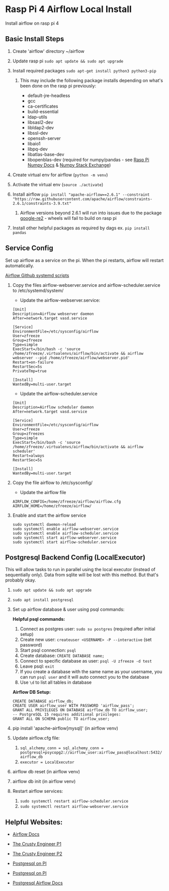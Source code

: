 # Rasp Pi 4 Airflow Local Install

Install airflow on rasp pi 4

## Basic Install Steps

1. Create 'airflow' directory  ~/airflow
2. Update rasp pi `sudo apt update && sudo apt upgrade`
3. Install required packages `sudo apt-get install python3 python3-pip`

    1. This may include the following package installs depending on what's been done on the rasp pi previously:

        * default-jre-headless
        * gcc 
        * ca-certificates 
        * build-essential 
        * ldap-utils 
        * libsasl2-dev 
        * libldap2-dev 
        * libssl-dev 
        * openssh-server 
        * libaio1 
        * libpq-dev
        * libatlas-base-dev
        * libopenblas-dev (required for numpy/pandas - see [Rasp Pi Numpy Docs](https://numpy.org/devdocs/user/troubleshooting-importerror.html#raspberry-pi) & [Numpy Stack Exchange](libopenblas-dev))

4. Create virtual env for airflow (`python -m venv`)
5. Activate the virtual env (`source ./activate`)
6. Install airflow `pip install "apache-airflow==2.6.1" --constraint "https://raw.githubusercontent.com/apache/airflow/constraints-2.6.1/constraints-3.9.txt"`

    1. Airflow versions beyond 2.6.1 will run into issues due to the package [google-re2](https://pypi.org/project/google-re2/) - wheels will fail to build on rasp pi

7. Install other helpful packages as required by dags ex. `pip install pandas`

## Service Config

Set up airflow as a service on the pi. When the pi restarts, airflow will restart automatically.

[Airflow Github systemd scripts](https://github.com/apache/airflow/tree/main/scripts/systemd)


1. Copy the files airflow-webserver.service and airflow-scheduler.service to /etc/systemd/system/
    
    * Update the airflow-webserver.service:

    ```   
    [Unit]
    Description=Airflow webserver daemon
    After=network.target vasd.service

    [Service]
    EnvironmentFile=/etc/sysconfig/airflow
    User=zfreeze
    Group=zfreeze
    Type=simple
    ExecStart=/bin/bash -c 'source /home/zfreeze/.virtualenvs/airflow/bin/activate && airflow webserver --pid /home/zfreeze/airflow/webserver.pid'
    Restart=on-failure
    RestartSec=5s
    PrivateTmp=true
        
    [Install]
    WantedBy=multi-user.target
    ```

    * Update the airflow-scheduler.service

    ```
    [Unit]
    Description=Airflow scheduler daemon
    After=network.target vasd.service

    [Service]
    EnvironmentFile=/etc/sysconfig/airflow
    User=zfreeze
    Group=zfreezes
    Type=simple
    ExecStart=/bin/bash -c 'source /home/zfreeze/.virtualenvs/airflow/bin/activate && airflow scheduler'
    Restart=always
    RestartSec=5s

    [Install]
    WantedBy=multi-user.target
    ```

2. Copy the file airflow to /etc/sysconfig/

    * Update the airflow file

    ```
    AIRFLOW_CONFIG=/home/zfreeze/airflow/airflow.cfg
    AIRFLOW_HOME=/home/zfreeze/airflow/
    ```

3. Enable and start the airflow service

    ```
    sudo systemctl daemon-reload 
    sudo systemctl enable airflow-webserver.service 
    sudo systemctl enable airflow-scheduler.service 
    sudo systemctl start airflow-webserver.service 
    sudo systemctl start airflow-scheduler.service
    ```

## Postgresql Backend Config (LocalExecutor)

This will allow tasks to run in parallel using the local executor (instead of sequentially only).
Data from sqlite will be lost with this method. But that's probably okay.

1. `sudo apt update && sudo apt upgrade`
2. `sudo apt install postgresql`
3. Set up airflow database & user using psql commands:

    **Helpful psql commands:**

    1. Connect as postgres user: `sudo su postgres` (required after initial setup)
    2. Create new user: `createuser <USERNAME> -P --interactive` (set password)
    3. Start psql connection: `psql`
    4. Create database: `CREATE DATABASE name;`
    5. Connect to specific database as user: `psql -U zfreeze -d test`
    6. Leave psql: `exit`
    7. If you create a database with the same name as your username, you can run `psql user` and it will
    auto connect you to the database
    8. Use `\d` to list all tables in database

    **Airflow DB Setup:**

    ```
    CREATE DATABASE airflow_db;
    CREATE USER airflow_user WITH PASSWORD 'airflow_pass';
    GRANT ALL PRIVILEGES ON DATABASE airflow_db TO airflow_user;
    -- PostgreSQL 15 requires additional privileges:
    GRANT ALL ON SCHEMA public TO airflow_user;
    ```

4. pip install 'apache-airflow[mysql]' (in airflow venv)
5. Update airflow.cfg file:
    1. `sql_alchemy_conn = sql_alchemy_conn = postgresql+psycopg2://airflow_user:airflow_pass@localhost:5432/airflow_db`
    2. `executor = LocalExecutor`
6. airflow db reset (in airflow venv)
7. airflow db init (in airflow venv)
8. Restart airflow services:
    1. `sudo systemctl restart airflow-scheduler.service`
    2. `sudo systemctl restart airflow-webserver.service`


## Helpful Websites:

* [Airflow Docs](https://airflow.apache.org/docs/apache-airflow/stable/start.html)

* [The Crusty Engineer P1](http://www.thecrustyengineer.com/post/setting_up_airflow_on_a_raspberry_pi_4_part_1)

* [The Crusty Engineer P2](http://www.thecrustyengineer.com/post/setting_up_airflow_on_a_raspberry_pi_4_part_2)

* [Postgresql on PI](https://singleboardblog.com/install-postgresql-on-raspberry-pi/)

* [Postgresql on PI](https://pimylifeup.com/raspberry-pi-postgresql/)

* [Postgresql Airflow Docs](https://airflow.apache.org/docs/apache-airflow/stable/howto/set-up-database.html#setting-up-a-postgresql-database)